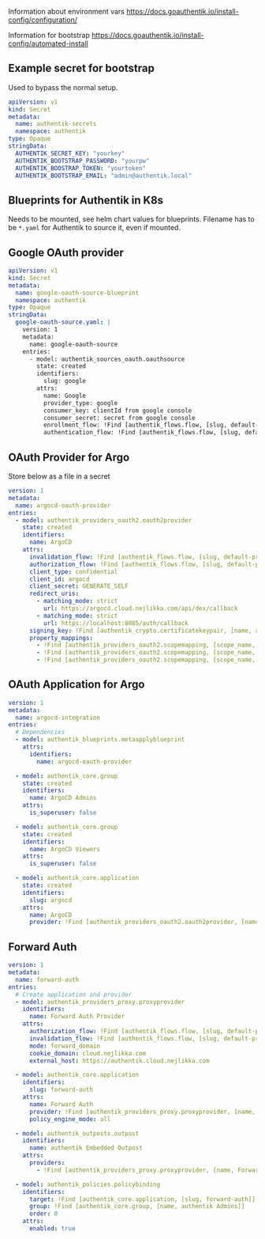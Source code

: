 Information about environment vars
https://docs.goauthentik.io/install-config/configuration/

Information for bootstrap
https://docs.goauthentik.io/install-config/automated-install
## Example secret for bootstrap
Used to bypass the normal setup.
```yaml
apiVersion: v1
kind: Secret
metadata:
  name: authentik-secrets
  namespace: authentik
type: Opaque
stringData:
  AUTHENTIK_SECRET_KEY: "yourkey"
  AUTHENTIK_BOOTSTRAP_PASSWORD: "yourpw"
  AUTHENTIK_BOOSTRAP_TOKEN: "yourtoken"
  AUTHENTIK_BOOTSTRAP_EMAIL: "admin@authentik.local"
```
## Blueprints for Authentik in K8s
Needs to be mounted, see helm chart values for blueprints. Filename has to be 
```*.yaml``` for Authentik to source it, even if mounted.
## Google OAuth provider
```yaml
apiVersion: v1
kind: Secret
metadata:
  name: google-oauth-source-blueprint
  namespace: authentik
type: Opaque
stringData:
  google-oauth-source.yaml: |
    version: 1
    metadata:
      name: google-oauth-source
    entries:
      - model: authentik_sources_oauth.oauthsource
        state: created
        identifiers:
          slug: google
        attrs:
          name: Google
          provider_type: google
          consumer_key: clientId from google console
          consumer_secret: secret from google console
          enrollment_flow: !Find [authentik_flows.flow, [slug, default-source-enrollment]]
          authentication_flow: !Find [authentik_flows.flow, [slug, default-source-authentication]]
```

## OAuth Provider for Argo
Store below as a file in a secret
```yaml
version: 1
metadata:
  name: argocd-oauth-provider
entries:
  - model: authentik_providers_oauth2.oauth2provider
    state: created
    identifiers:
      name: ArgoCD
    attrs:
      invalidation_flow: !Find [authentik_flows.flow, [slug, default-provider-invalidation-flow]]
      authorization_flow: !Find [authentik_flows.flow, [slug, default-provider-authorization-implicit-consent]]
      client_type: confidential
      client_id: argocd
      client_secret: GENERATE_SELF
      redirect_uris:
        - matching_mode: strict
          url: https://argocd.cloud.nejlikka.com/api/dex/callback
        - matching_mode: strict
          url: https://localhost:8085/auth/callback
      signing_key: !Find [authentik_crypto.certificatekeypair, [name, authentik Self-signed Certificate]]
      property_mappings:
        - !Find [authentik_providers_oauth2.scopemapping, [scope_name, openid]]
        - !Find [authentik_providers_oauth2.scopemapping, [scope_name, email]]
        - !Find [authentik_providers_oauth2.scopemapping, [scope_name, profile]]

```

## OAuth Application for Argo

```yaml
version: 1
metadata:
  name: argocd-integration
entries:
  # Dependencies
  - model: authentik_blueprints.metaapplyblueprint
    attrs:
      identifiers:
        name: argocd-oauth-provider

  - model: authentik_core.group
    state: created
    identifiers:
      name: ArgoCD Admins
    attrs:
      is_superuser: false

  - model: authentik_core.group
    state: created
    identifiers:
      name: ArgoCD Viewers
    attrs:
      is_superuser: false

  - model: authentik_core.application
    state: created
    identifiers:
      slug: argocd
    attrs:
      name: ArgoCD
      provider: !Find [authentik_providers_oauth2.oauth2provider, [name, ArgoCD]]

```
## Forward Auth
```yaml
version: 1
metadata:
  name: forward-auth
entries:
  # Create application and provider
  - model: authentik_providers_proxy.proxyprovider
    identifiers:
      name: Forward Auth Provider
    attrs:
      authorization_flow: !Find [authentik_flows.flow, [slug, default-provider-authorization-implicit-consent]]
      invalidation_flow: !Find [authentik_flows.flow, [slug, default-provider-invalidation-flow]]
      mode: forward_domain
      cookie_domain: cloud.nejlikka.com
      external_host: https://authentik.cloud.nejlikka.com

  - model: authentik_core.application
    identifiers:
      slug: forward-auth
    attrs:
      name: Forward Auth
      provider: !Find [authentik_providers_proxy.proxyprovider, [name, Forward Auth Provider]]
      policy_engine_mode: all

  - model: authentik_outposts.outpost
    identifiers:
      name: authentik Embedded Outpost
    attrs:
      providers:
        - !Find [authentik_providers_proxy.proxyprovider, [name, Forward Auth Provider]]

  - model: authentik_policies.policybinding
    identifiers:
      target: !Find [authentik_core.application, [slug, forward-auth]]
      group: !Find [authentik_core.group, [name, authentik Admins]]
      order: 0
    attrs:
      enabled: true

```